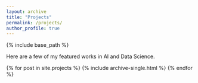 ```yaml
---
layout: archive
title: "Projects"
permalink: /projects/
author_profile: true
---
```


{% include base_path %}

Here are a few of my featured works in AI and Data Science.

{% for post in site.projects %}
  {% include archive-single.html %}
{% endfor %}

